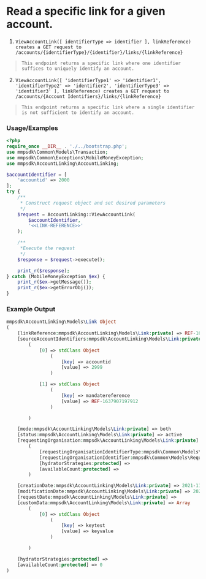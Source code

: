 # Read a specific link for a given account.

1. `ViewAccountLink([ identifierType => identifier ], linkReference) creates a GET request to /accounts/{identifierType}/{identifier}/links/{linkReference}`

> `This endpoint returns a specific link where one identifier suffices to uniquely identify an account.`

2. `ViewAccountLink([ 'identifierType1' => 'identifier1', 'identifierType2' => 'identifier2', 'identifierType3' => 'identifier3' ], linkReference) creates a GET request to /accounts/{Account Identifiers}/links/{linkReference}`

> `This endpoint returns a specific link where a single identifier is not sufficient to identify an account.`

### Usage/Examples

```php
<?php
require_once __DIR__ . './../bootstrap.php';
use mmpsdk\Common\Models\Transaction;
use mmpsdk\Common\Exceptions\MobileMoneyException;
use mmpsdk\AccountLinking\AccountLinking;

$accountIdentifier = [
    'accountid' => 2000
];
try {
    /**
     * Construct request object and set desired parameters
     */
    $request = AccountLinking::ViewAccountLink(
        $accountIdentifier,
        '<<LINK-REFERENCE>>'
    );

    /**
     *Execute the request
     */
    $response = $request->execute();

    print_r($response);
} catch (MobileMoneyException $ex) {
    print_r($ex->getMessage());
    print_r($ex->getErrorObj());
}
```

### Example Output

```php
mmpsdk\AccountLinking\Models\Link Object
(
    [linkReference:mmpsdk\AccountLinking\Models\Link:private] => REF-1638185354992
    [sourceAccountIdentifiers:mmpsdk\AccountLinking\Models\Link:private] => Array
        (
            [0] => stdClass Object
                (
                    [key] => accountid
                    [value] => 2999
                )

            [1] => stdClass Object
                (
                    [key] => mandatereference
                    [value] => REF-1637907197912
                )

        )

    [mode:mmpsdk\AccountLinking\Models\Link:private] => both
    [status:mmpsdk\AccountLinking\Models\Link:private] => active
    [requestingOrganisation:mmpsdk\AccountLinking\Models\Link:private] => mmpsdk\Common\Models\RequestingOrganisation Object
        (
            [requestingOrganisationIdentifierType:mmpsdk\Common\Models\RequestingOrganisation:private] => organisationid
            [requestingOrganisationIdentifier:mmpsdk\Common\Models\RequestingOrganisation:private] => 12345
            [hydratorStrategies:protected] =>
            [availableCount:protected] =>
        )

    [creationDate:mmpsdk\AccountLinking\Models\Link:private] => 2021-11-29T11:29:15
    [modificationDate:mmpsdk\AccountLinking\Models\Link:private] => 2021-11-29T11:29:15
    [requestDate:mmpsdk\AccountLinking\Models\Link:private] =>
    [customData:mmpsdk\AccountLinking\Models\Link:private] => Array
        (
            [0] => stdClass Object
                (
                    [key] => keytest
                    [value] => keyvalue
                )

        )

    [hydratorStrategies:protected] =>
    [availableCount:protected] => 0
)
```
